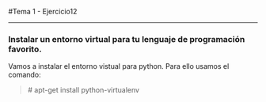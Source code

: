 #Tema 1 - Ejercicio12
- - -
### **Instalar un entorno virtual para tu lenguaje de programación favorito.**

Vamos a instalar el entorno vistual para python. Para ello usamos el comando:

> \# apt-get install python-virtualenv

